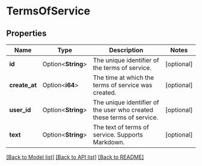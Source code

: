 # TermsOfService

## Properties

Name | Type | Description | Notes
------------ | ------------- | ------------- | -------------
**id** | Option<**String**> | The unique identifier of the terms of service. | [optional]
**create_at** | Option<**i64**> | The time at which the terms of service was created. | [optional]
**user_id** | Option<**String**> | The unique identifier of the user who created these terms of service. | [optional]
**text** | Option<**String**> | The text of terms of service. Supports Markdown. | [optional]

[[Back to Model list]](../README.md#documentation-for-models) [[Back to API list]](../README.md#documentation-for-api-endpoints) [[Back to README]](../README.md)


